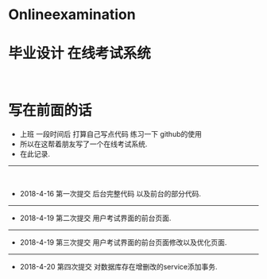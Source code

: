 # Onlineexamination
# 毕业设计 在线考试系统
 
# 写在前面的话
*  上班 一段时间后 打算自己写点代码 练习一下 github的使用
*    所以在这帮着朋友写了一个在线考试系统.
*    在此记录.
 
---
 
* 2018-4-16	第一次提交 后台完整代码 以及前台的部分代码.

---

* 2018-4-19	第二次提交	用户考试界面的前台页面.

---

* 2018-4-19	第三次提交	用户考试界面的前台页面修改以及优化页面.

---

* 2018-4-20	第四次提交 对数据库存在增删改的service添加事务.
